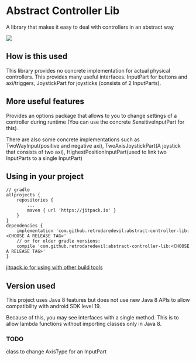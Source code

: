 # Abstract Controller Lib
A library that makes it easy to deal with controllers in an abstract way

[![](https://jitpack.io/v/retrodaredevil/abstract-controller-lib.svg)](https://jitpack.io/#retrodaredevil/abstract-controller-lib)

## How is this used
This library provides no concrete implementation for actual physical controllers. This provides
many useful interfaces. InputPart for buttons and axi/triggers, JoystickPart for joysticks
(consists of 2 InputParts).
## More useful features
Provides an options package that allows to you to change settings of a controller during runtime 
(You can use the concrete SensitiveInputPart for this).

There are also some concrete implementations such as TwoWayInput(positive and negative axi),
TwoAxisJoystickPart(A joystick that consists of two axi), HighestPositionInputPart(used to link
two InputParts to a single InputPart)
## Using in your project
```
// gradle
allprojects {
	repositories {
		...
		maven { url 'https://jitpack.io' }
	}
}
dependencies {
    implementation 'com.github.retrodaredevil:abstract-controller-lib:<CHOOSE A RELEASE TAG>'
    // or for older gradle versions:
    compile 'com.github.retrodaredevil:abstract-controller-lib:<CHOOSE A RELEASE TAG>'
}
```
[jitpack.io for using with other build tools](https://jitpack.io)

## Version used
This project uses Java 8 features but does not use new Java 8 APIs to allow compatibility with
android SDK level 19.

Because of this, you may see interfaces with a single method. This is to allow lambda functions
without importing classes only in Java 8.

### TODO
class to change AxisType for an InputPart
